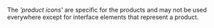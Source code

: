 The *'product icons'* are specific for the products and may not be used everywhere except for interface elements
that represent a product.